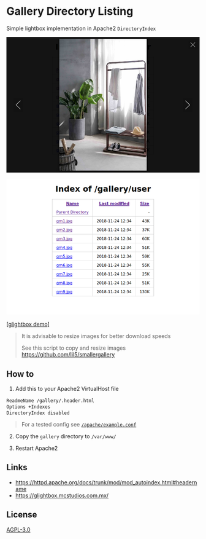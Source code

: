 # Gallery Directory Listing

Simple lightbox implementation in Apache2 `DirectoryIndex`

![screenshot_1](/screenshot_1.png)

![screenshot_2](/screenshot_2.png)

[[glightbox demo]](https://glightbox.mcstudios.com.mx/#examples)

> It is advisable to resize images for better download speeds
>
> See this script to copy and resize images <https://github.com/lil5/smallergallery>


## How to

1. Add this to your Apache2 VirtualHost file

  ```
ReadmeName /gallery/.header.html
Options +Indexes
DirectoryIndex disabled
  ```

  > For a tested config see [`/apache/example.conf`](/apache/example.conf)

2. Copy the `gallery` directory to `/var/www/`

3. Restart Apache2

## Links

- <https://httpd.apache.org/docs/trunk/mod/mod_autoindex.html#headername>
- <https://glightbox.mcstudios.com.mx/>

## License

[AGPL-3.0](/LICENSE)
